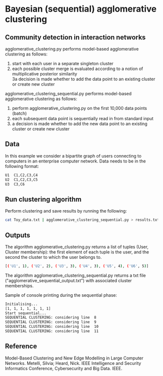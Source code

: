 # Bayesian (sequential) agglomerative clustering
## Community detection in interaction networks

agglomerative_clustering.py performs model-based agglomerative clustering as follows:

1. start with each user in a separate singleton cluster<br /> 
2. each possible cluster merge is evaluated according to a notion of multiplicative posterior similarity<br />
3a decision is made whether to add the data point to an existing cluster or create new cluster


agglomerative_clustering_sequential.py performs model-based agglomerative clustering as follows:

1. perform agglomerative_clustering.py  on the first 10,000 data points (batch)
2. each subsequent data point is sequentially read in from standard input <br /> 
3. a decision is made whether to add the new data point to an existing cluster or create new cluster


## Data

In this example we consider a bipartite graph of users connecting to computers in an enterprise computer network.
Data needs to be in the following format:

```bash
U1	C1,C2,C3,C4
U2	C1,C2,C3,C5
U3	C3,C6
```
## Run clustering algorithm 

Perform clustering and save results by running the following:

```bash
cat Toy_data.txt | agglomerative_clustering_sequential.py > results.txt
```

## Outputs

The algorithm agglomerative_clustering.py returns a list of tuples (User, Cluster membership): the first element of each tuple is the user, and the second the cluster to which the user belongs to.

```bash
[('U1', 1), ('U2', 2), ('U3', 3), ('U4', 3), ('U5', 4), ('U6', 5)]
```

The algorithm agglomerative_clustering_sequential.py returns a txt file ("agglomerative_sequential_output.txt") with associated cluster memberships.

Sample of console printing during the sequential phase:

```bash
Initialising...
[1, 1, 1, 1, 1, 1, 1]
Start sequential...
SEQUENTIAL CLUSTERING: considering line  8
SEQUENTIAL CLUSTERING: considering line  9
SEQUENTIAL CLUSTERING: considering line  10
SEQUENTIAL CLUSTERING: considering line  11
```


## Reference

Model-Based Clustering and New Edge Modelling in Large Computer Networks. Metelli, Silvia; Heard, Nick. IEEE Intelligence and Security Informatics Conference, Cybersecurity and Big Data. IEEE.

